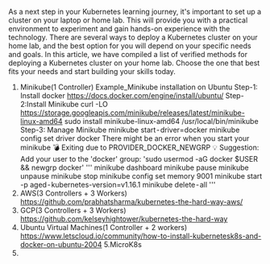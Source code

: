 As a next step in your Kubernetes learning journey, it's important to set up a cluster on your laptop or home lab. This will provide you with a practical environment to experiment and gain hands-on experience with the technology. There are several ways to deploy a Kubernetes cluster on your home lab, and the best option for you will depend on your specific needs and goals. In this article, we have compiled a list of verified methods for deploying a Kubernetes cluster on your home lab. Choose the one that best fits your needs and start building your skills today.
1. Minikube(1 Controller)
Example_Minikube installation on Ubuntu
Step-1: Install docker
https://docs.docker.com/engine/install/ubuntu/
Step-2:Install Minikube
curl -LO https://storage.googleapis.com/minikube/releases/latest/minikube-linux-amd64
sudo install minikube-linux-amd64 /usr/local/bin/minikube
Step-3: Manage Minikube
minikube start - driver=docker
minikube config set driver docker
There might be an error when you start your minikube
💣 Exiting due to PROVIDER_DOCKER_NEWGRP
💡 Suggestion: Add your user to the 'docker' group: 'sudo usermod -aG docker $USER && newgrp docker'
'''
minikube dashboard
minikube pause
minikube unpause
minikube stop
minikube config set memory 9001
minikube start -p aged - kubernetes-version=v1.16.1
minikube delete - all
'''
2. AWS(3 Controllers + 3 Workers)
https://github.com/prabhatsharma/kubernetes-the-hard-way-aws/
3. GCP(3 Controllers + 3 Workers)
https://github.com/kelseyhightower/kubernetes-the-hard-way
4. Ubuntu Virtual Machines(1 Controller + 2 workers)
https://www.letscloud.io/community/how-to-install-kubernetesk8s-and-docker-on-ubuntu-2004
5.MicroK8s
6.
